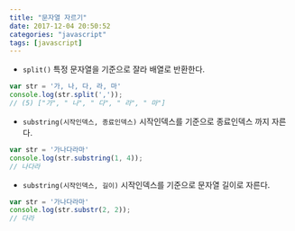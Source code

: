 ```yaml
---
title: "문자열 자르기"
date: 2017-12-04 20:50:52
categories: "javascript"
tags: [javascript]
---
```


* `split()`
특정 문자열을 기준으로 잘라 배열로 반환한다.

```javascript
var str = '가, 나, 다, 라, 마'
console.log(str.split(','));
// (5) ["가", " 나", " 다", " 라", " 마"]
```

<!-- more -->

* `substring(시작인덱스, 종료인덱스)`
시작인덱스를 기준으로 종료인덱스 까지 자른다.

```javascript
var str = '가나다라마'
console.log(str.substring(1, 4));
// 나다라
```

* `substring(시작인덱스, 길이)`
시작인덱스를 기준으로 문자열 길이로 자른다.

```javascript
var str = '가나다라마'
console.log(str.substr(2, 2));
// 다라
```
